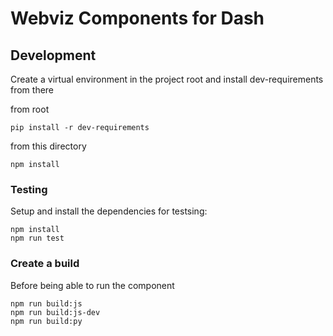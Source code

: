 # Webviz Components for Dash

## Development

Create a virtual environment in the project root and install dev-requirements from there

from root

```
pip install -r dev-requirements
```

from this directory
```
npm install
```

### Testing

Setup and install the dependencies for testsing:
```
npm install
npm run test
```

### Create a build

Before being able to run the component

```
npm run build:js
npm run build:js-dev
npm run build:py
```

